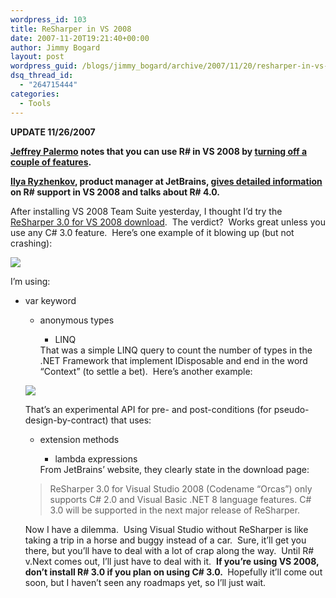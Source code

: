 ```yaml
---
wordpress_id: 103
title: ReSharper in VS 2008
date: 2007-11-20T19:21:40+00:00
author: Jimmy Bogard
layout: post
wordpress_guid: /blogs/jimmy_bogard/archive/2007/11/20/resharper-in-vs-2008.aspx
dsq_thread_id:
  - "264715444"
categories:
  - Tools
---
```

**UPDATE 11/26/2007**

**[Jeffrey Palermo](http://codebetter.com/blogs/jeffrey.palermo/) notes that you can use R# in VS 2008 by [turning off a couple of features](http://codebetter.com/blogs/jeffrey.palermo/archive/2007/11/21/tips-for-immediately-using-r-3-0-2-with-vs-2008.aspx).**

**[Ilya Ryzhenkov](http://resharper.blogspot.com/), product manager at JetBrains, [gives detailed information](http://resharper.blogspot.com/2007/11/resharper-and-visual-studio-2008.html) on R# support in VS 2008 and talks about R# 4.0.**

After installing VS 2008 Team Suite yesterday, I thought I&#8217;d try the [ReSharper 3.0 for VS 2008 download](http://www.jetbrains.com/resharper/download/index.html#VS2008).&nbsp; The verdict?&nbsp; Works great unless you use any C# 3.0 feature.&nbsp; Here&#8217;s one example of it blowing up (but not crashing):

![](http://grabbagoftimg.s3.amazonaws.com/resharper_orcas_1.PNG)

I&#8217;m using:

  * var keyword 
      * anonymous types 
          * LINQ</ul> 
        That was a simple LINQ query to count the number of types in the .NET Framework that implement IDisposable and end in the word &#8220;Context&#8221; (to settle a bet).&nbsp; Here&#8217;s another example:
        
        ![](http://grabbagoftimg.s3.amazonaws.com/resharper_orcas_2.PNG)
        
        That&#8217;s an experimental API for pre- and post-conditions (for pseudo-design-by-contract) that uses:
        
          * extension methods 
              * lambda expressions</ul> 
            From JetBrains&#8217; website, they clearly state in the download page:
            
            > ReSharper 3.0 for Visual Studio 2008 (Codename &#8220;Orcas&#8221;) only supports C# 2.0 and Visual Basic .NET 8 language features. C# 3.0 will be supported in the next major release of ReSharper.
            
            Now I have a dilemma.&nbsp; Using Visual Studio without ReSharper is like taking a trip&nbsp;in a&nbsp;horse and buggy instead of a car.&nbsp; Sure, it&#8217;ll get you there, but you&#8217;ll have to deal with a lot of crap along the way.&nbsp; Until R# v.Next comes out, I&#8217;ll just have to&nbsp;deal with it.&nbsp; **If you&#8217;re using VS 2008, don&#8217;t install R# 3.0&nbsp;if you plan on using C# 3.0.&nbsp;** Hopefully it&#8217;ll come out soon, but I haven&#8217;t seen any roadmaps yet, so I&#8217;ll just wait.